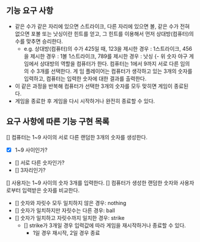 ## 기능 요구 사항

- 같은 수가 같은 자리에 있으면 스트라이크, 다른 자리에 있으면 볼, 같은 수가 전혀 없으면 포볼 또는 낫싱이란 힌트를 얻고, 그 힌트를 이용해서 먼저 상대방(컴퓨터)의 수를
  맞추면 승리한다.
    - e.g. 상대방(컴퓨터)의 수가 425일 때, 123을 제시한 경우 : 1스트라이크, 456을 제시한 경우 : 1볼 1스트라이크, 789를 제시한 경우 : 낫싱 {- 위
      숫자 야구 게임에서 상대방의 역할을 컴퓨터가 한다. 컴퓨터는 1에서 9까지 서로 다른 임의의 수 3개를 선택한다. 게 임 플레이어는 컴퓨터가 생각하고 있는 3개의 숫자를
      입력하고, 컴퓨터는 입력한 숫자에 대한 결과를 출력한다.
- 이 같은 과정을 반복해 컴퓨터가 선택한 3개의 숫자를 모두 맞히면 게임이 종료된다.
- 게임을 종료한 후 게임을 다시 시작하거나 완전히 종료할 수 있다.

## 요구 사항에 따른 기능 구현 목록

[] 컴퓨터는 1~9 사이의 서로 다른 랜덤한 3개의 숫자를 생성한다.

- [x] 1~9 사이인가?
- [] 서로 다른 숫자인가?
- [] 3자리인가?

[] 사용자는 1~9 사이의 숫자 3개를 입력한다.
[] 컴퓨터가 생성한 랜덤한 숫자와 사용자로부터 입력받은 숫자를 비교한다.

- [] 숫자와 자릿수 모두 일치하지 않은 경우: nothing
- [] 숫자가 일치하지만 자릿수는 다른 경우: ball
- [] 숫자가 일치하고 자릿수까지 일치한 경우: strike
    - [] strike가 3개일 경우 입력값에 따라 게임을 재시작하거나 종료할 수 있다.
        - 1일 경우 재시작, 2일 경우 종료
